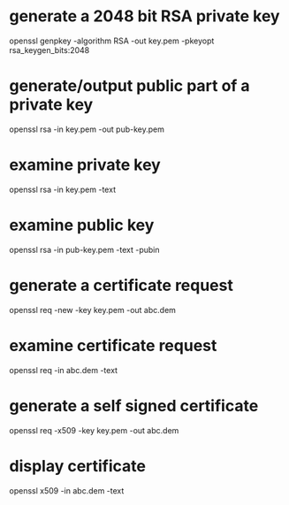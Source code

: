 # generate a 2048 bit RSA private key
openssl genpkey -algorithm RSA -out key.pem -pkeyopt rsa_keygen_bits:2048

# generate/output public part of a private key
openssl rsa  -in key.pem -out pub-key.pem

# examine private key

openssl rsa -in key.pem -text

# examine public key

openssl rsa -in pub-key.pem -text -pubin

# generate a certificate request

openssl req -new -key key.pem -out abc.dem

# examine certificate request

openssl req -in abc.dem -text

# generate a self signed certificate

openssl req -x509 -key key.pem -out abc.dem

# display certificate

openssl x509 -in abc.dem -text

